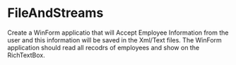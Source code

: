 # FileAndStreams


Create a WinForm applicatio that will Accept Employee Information from the user and this information will be saved in the Xml/Text files. The WinForm application should read all recodrs of employees and show on the RichTextBox.
